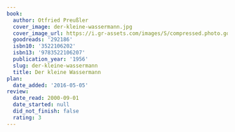 ```yaml
---
book:
  author: Otfried Preußler
  cover_image: der-kleine-wassermann.jpg
  cover_image_url: https://i.gr-assets.com/images/S/compressed.photo.goodreads.com/books/1173461987l/292186._SX318_.jpg
  goodreads: '292186'
  isbn10: '3522106202'
  isbn13: '9783522106207'
  publication_year: '1956'
  slug: der-kleine-wassermann
  title: Der kleine Wassermann
plan:
  date_added: '2016-05-05'
review:
  date_read: 2000-09-01
  date_started: null
  did_not_finish: false
  rating: 3
---
```

